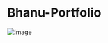 # Bhanu-Portfolio

![image](https://user-images.githubusercontent.com/81702392/152276116-55f4b2bc-a9aa-47af-8ee6-13713ac39406.png)
